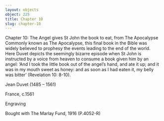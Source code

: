 ```yaml
---
layout: objects
object: 225
title: Chapter 10
slug: chapter-10
---
```


Chapter 10: The Angel gives St John the book to eat, from The Apocalypse  Commonly known as The Apocalypse, this final book in the Bible was widely believed to prophesy the events leading to the end of the world. Here Duvet depicts the seemingly  bizarre episode when St John is instructed by a voice from heaven to consume a book given  him by an angel: ‘And I took the little book out of the angel’s hand, and ate it up; and it was in my mouth sweet as honey: and as soon as I had eaten it, my belly was bitter’ (Revelation 10:  8-10).

Jean Duvet (1485 – 1561)  

France, c.1561

Engraving  

Bought with The Marlay Fund, 1916 (P.4052-R)</sect3>

